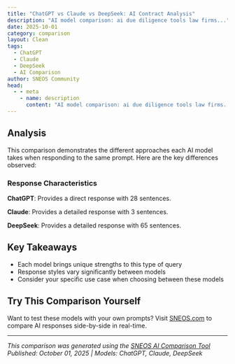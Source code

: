 ```yaml
---
title: "ChatGPT vs Claude vs DeepSeek: AI Contract Analysis"
description: "AI model comparison: ai due diligence tools law firms..."
date: 2025-10-01
category: comparison
layout: Clean
tags:
  - ChatGPT
  - Claude
  - DeepSeek
  - AI Comparison
author: SNEOS Community
head:
  - - meta
    - name: description
      content: "AI model comparison: ai due diligence tools law firms..."
---
```


<ChatComparison
  title="ChatGPT vs Claude vs DeepSeek: AI Contract Analysis"
  prompt="ai due diligence tools law firms"
  :responses='{
    "ChatGPT": "Certainly! AI due diligence tools help law firms streamline and enhance the due diligence process by automating document review, contract analysis, risk assessment, and data extraction. Here are some notable AI-driven due diligence tools used by law firms:\n\n### 1. **Kira Systems**\n- **Functionality:** Uses machine learning to identify, extract, and analyze contract provisions and key clauses.\n- **Use Case:** Contract review, due diligence in mergers and acquisitions (M\u0026A), and regulatory compliance.\n\n### 2. **Luminance**\n- **Functionality:** AI-powered platform that reads and understands large volumes of legal documents, highlighting unusual clauses and risks.\n- **Use Case:** Document review, compliance checks, and transaction due diligence.\n\n### 3. **Relativity Trace**\n- **Functionality:** AI-based compliance and investigations tool that automates review workflows and detects potential compliance risks.\n- **Use Case:** Internal investigations, compliance due diligence.\n\n### 4. **Evisort**\n- **Functionality:** Contract analytics and management platform that uses AI to automatically extract terms and analyze contracts.\n- **Use Case:** Contract due diligence, lifecycle management.\n\n### 5. **Diligen**\n- **Functionality:** AI contract analysis software that automates document review and clause extraction.\n- **Use Case:** Accelerating M\u0026A due diligence processes.\n\n### 6. **LawGeex**\n- **Functionality:** AI-powered contract review platform that compares contracts against predefined checklists.\n- **Use Case:** Vendor agreements and contract due diligence.\n\n### 7. **RAVN ACE (by iManage)**\n- **Functionality:** AI platform that extracts and classifies important data from documents.\n- **Use Case:** Information extraction, contract review, due diligence.\n\n### Benefits for Law Firms:\n- Significant time savings by automating repetitive tasks.\n- Increased accuracy and consistency in identifying risks and obligations.\n- Enhanced ability to process large volumes of documentation rapidly.\n- Improved client service through faster turnaround times.\n\nIf you want recommendations tailored to a specific type of law practice or due diligence scenario, feel free to ask!",
    "Claude": "AI due diligence tools are transforming how law firms conduct M\u0026A, investment, and compliance reviews. Here are the key categories and leading solutions:\n\n## **Document Review \u0026 Analysis**\n- **Kira Systems** - Contract analysis and due diligence automation\n- **Luminance** - AI-powered document review for M\u0026A transactions\n- **DISCO** - Legal discovery and document review platform\n- **Relativity** - E-discovery and compliance platform\n- **iManage RAVN** - Contract analytics and extraction\n\n## **Contract Intelligence**\n- **Seal Software** - Contract discovery and analytics\n- **Icertis** - Contract lifecycle management with AI\n- **LinkSquares** - Contract analysis and management\n- **ThoughtTrace** - Document AI for complex contracts\n- **Evisort** - Contract management and analysis\n\n## **Financial Due Diligence**\n- **AppZen** - AI-powered spend analysis\n- **DataSnipper** - Excel-based audit and review automation\n- **MindBridge** - Financial risk discovery\n- **Inflo** - Financial data analysis platform\n\n## **Regulatory \u0026 Compliance**\n- **Compliance.ai** - Regulatory change management\n- **Thomson Reuters Checkpoint Edge** - Tax and compliance research\n- **RegTech solutions** from various providers\n\n## **Key Benefits for Law Firms**\n- **Speed**: 50-90% reduction in review time\n- **Accuracy**: Consistent identification of key provisions\n- **Cost efficiency**: Lower staffing requirements\n- **Risk reduction**: Better identification of red flags\n- **Scalability**: Handle larger document volumes\n\n## **Implementation Considerations**\n- **Data security** and client confidentiality\n- **Integration** with existing systems\n- **Training** and change management\n- **Quality control** and validation processes\n- **Cost-benefit analysis** for different matter types\n\nWould you like me to elaborate on any specific tool or aspect of AI due diligence implementation?",
    "DeepSeek": "Of course. This is a critical and rapidly growing area in the legal industry. Here\u2019s a comprehensive breakdown of AI due diligence tools for law firms, covering what they are, the leading tools, key considerations, and the future.\n\n### What are AI Due Diligence Tools?\n\nAI due diligence tools use technologies like Natural Language Processing (NLP) and Machine Learning (ML) to automate and enhance the review of large volumes of documents during mergers \u0026 acquisitions (M\u0026A), financing rounds, and other corporate transactions.\n\nTheir primary function is to **identify, extract, and analyze key information** from contracts and other legal documents far more quickly and accurately than human-only review.\n\n**Traditional Due Diligence Pain Points:**\n*   **Time-Consuming:** Manual review of thousands of documents is slow.\n*   **Costly:** Requires large teams of junior lawyers billing countless hours.\n*   **Prone to Human Error:** Fatigue can cause reviewers to miss critical clauses.\n*   **Inconsistent:** Different reviewers may apply standards differently.\n\n**How AI Solves These Problems:**\n*   **Speed:** Reviews thousands of documents in hours, not weeks.\n*   **Cost Efficiency:** Reduces the number of billable hours required for routine review.\n*   **Accuracy \u0026 Consistency:** Applies the same logic to every document, flagging exceptions reliably.\n*   **Depth of Analysis:** Can uncover hidden risks and trends across the entire document set that a human might miss.\n\n---\n\n### Leading AI Due Diligence Tools Used by Law Firms\n\nLaw firms typically use these tools in two ways: **1) Integrated within their broader practice management suite,** or **2) As best-in-class standalone point solutions.**\n\n#### Category 1: End-to-End Legal Tech Platforms with AI Modules\nThese are comprehensive systems where due diligence is one module among many.\n\n*   **Thomson Reuters HighQ:** A powerful platform for matter and transaction management. Its AI capabilities, often leveraged through integration with other tools or its own data visualization, help organize and surface insights from due diligence data.\n*   **iManage RAISE:** A platform specifically designed to inject AI into the iManage document management system (DMS), which is ubiquitous in large law firms. It allows firms to build custom AI models to classify and extract data from their own DMs for due diligence and other matters.\n*   **Lexis\u002B AI:** An emerging player that integrates generative AI and advanced search directly into the LexisNexis ecosystem. Its due diligence capabilities are growing, leveraging its massive legal content database.\n\n#### Category 2: Best-in-Breed Standalone Due Diligence Tools\nThese are specialized tools focused exclusively on making due diligence faster and smarter.\n\n*   **Kira Systems:** Arguably the market leader and pioneer in the space. It uses ML to identify and extract provisions from contracts with high accuracy. It\u0027s known for its out-of-the-box capabilities for common clauses (e.g., Change of Control, Assignment) and its highly trainable models for bespoke needs.\n    *   *Note: Kira was acquired by Litera, a major legal tech company, and is often integrated into their tool suite.*\n\n*   **Luminance:** Another major player, known for its proprietary ML technology that requires no pre-training. It can immediately start analyzing a document set, clustering similar documents, and highlighting anomalous or non-standard language. Its \u0022Lumi\u0022 chatbot is a generative AI feature for instant Q\u0026A on the document set.\n\n*   **Relativity:** While historically known for e-discovery, Relativity\u0027s platform (especially **Relativity Contracts**) is a powerful force in due diligence. It uses AI to analyze contract sets for specific data points, with strong visualization and reporting tools.\n\n*   **Diligence Engine:** Focuses on automating the review of specific, high-volume agreements like NDAs, MSAs, and Lease Agreements. It\u0027s designed to handle large volumes with extreme speed and consistency.\n\n---\n\n### Key Features to Look For in an AI Due Diligence Tool\n\nWhen a law firm evaluates these tools, they consider:\n\n1.  **Clause Identification \u0026 Extraction:** The core function. How well does it find and pull out specific provisions (e.g., indemnification, termination clauses)?\n2.  **Customizability \u0026 Trainability:** Can the model be trained to recognize your firm\u0027s specific deal terminology or unique clause types?\n3.  **Data Visualization \u0026 Reporting:** Can it generate clear reports, heat maps, and dashboards to summarize findings for clients and senior partners?\n4.  **Integration:** Does it plug into the firm\u0027s existing DMS (iManage, NetDocuments), transaction management platforms, and Microsoft Office suite?\n5.  **Security \u0026 Confidentiality:** Paramount for law firms. The tool must have robust, enterprise-grade security and data handling protocols.\n6.  **Generative AI Capabilities:** The new frontier. Can the tool answer natural language questions like, \u0022Show me all contracts with a liability cap under $1 million\u0022 or \u0022Summarize the key risks in this employment agreement\u0022?\n7.  **Ease of Use:** Is the interface intuitive for both lawyers and paralegals, reducing the learning curve?\n\n---\n\n### The Impact and Future of AI in Legal Due Diligence\n\n**Current Impact:**\n*   **Shift in Lawyer Role:** Lawyers are moving from \u0022doc reviewers\u0022 to \u0022strategic advisors.\u0022 The AI handles the brute-force work, freeing lawyers to analyze risks, structure deals, and advise clients.\n*   **New Service Models:** Firms can offer fixed-fee or alternative pricing for due diligence, making their services more competitive and predictable for clients.\n*   **Enhanced Quality:** AI acts as a consistent quality check, ensuring no critical clause is missed.\n\n**The Future (Already Happening):**\n*   **Generative AI Integration:** Tools will not just extract clauses but will draft summaries, create first drafts of disclosure schedules, and provide conversational analysis of entire deal portfolios.\n*   **Predictive Analytics:** AI will begin to predict deal outcomes or flag areas of high risk based on historical data from past transactions.\n*   **Full Workflow Automation:** The due diligence process will become a seamless part of a larger, automated transaction workflow, from initial data room population to post-signing integration.\n\n### Conclusion\n\nFor law firms, AI due diligence tools are no longer a luxury but a **competitive necessity**. They are essential for operating efficiently, managing costs, providing superior client service, and mitigating risk. The leading firms are those that have not only adopted these tools but have integrated them deeply into their practice, transforming how their lawyers work and adding demonstrable value to every transaction."
  }'
  published-date="21:09"
/>

## Analysis

This comparison demonstrates the different approaches each AI model takes when responding to the same prompt. Here are the key differences observed:

### Response Characteristics

**ChatGPT**: Provides a direct response with 28 sentences. 

**Claude**: Provides a detailed response with 3 sentences. 

**DeepSeek**: Provides a detailed response with 65 sentences. 

## Key Takeaways

- Each model brings unique strengths to this type of query
- Response styles vary significantly between models
- Consider your specific use case when choosing between these models

## Try This Comparison Yourself

Want to test these models with your own prompts? Visit [SNEOS.com](https://sneos.com) to compare AI responses side-by-side in real-time.

---

*This comparison was generated using the [SNEOS AI Comparison Tool](https://sneos.com)*
*Published: October 01, 2025 | Models: ChatGPT, Claude, DeepSeek*
